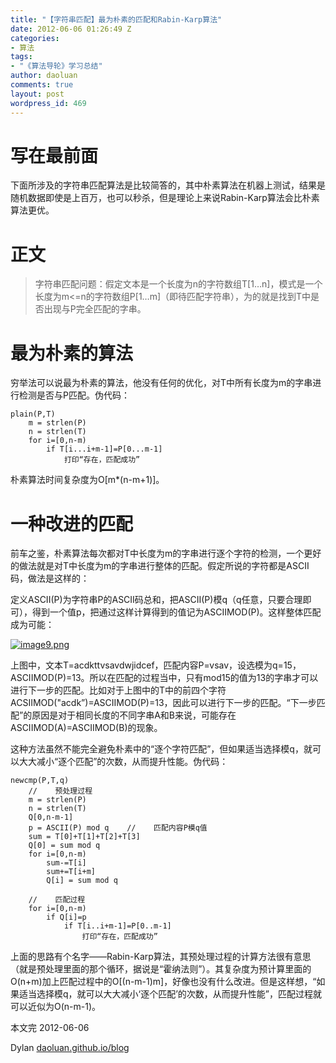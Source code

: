 ```yaml
---
title: "【字符串匹配】最为朴素的匹配和Rabin-Karp算法"
date: 2012-06-06 01:26:49 Z
categories:
- 算法
tags:
- "《算法导轮》学习总结"
author: daoluan
comments: true
layout: post
wordpress_id: 469
---
```


# 写在最前面


下面所涉及的字符串匹配算法是比较简答的，其中朴素算法在机器上测试，结果是随机数据即使是上百万，也可以秒杀，但是理论上来说Rabin-Karp算法会比朴素算法更优。

<!-- more -->


# 正文




<blockquote><p>字符串匹配问题：假定文本是一个长度为n的字符数组T[1…n]，模式是一个长度为m&lt;=n的字符数组P[1…m]（即待匹配字符串），为的就是找到T中是否出现与P完全匹配的字串。</p></blockquote>




# 最为朴素的算法


穷举法可以说最为朴素的算法，他没有任何的优化，对T中所有长度为m的字串进行检测是否与P匹配。伪代码：


    plain(P,T)
        m = strlen(P)
        n = strlen(T)
        for i=[0,n-m)
            if T[i...i+m-1]=P[0...m-1]
                打印“存在，匹配成功”


朴素算法时间复杂度为O[m*(n-m+1)]。


# 一种改进的匹配


前车之鉴，朴素算法每次都对T中长度为m的字串进行逐个字符的检测，一个更好的做法就是对T中长度为m的字串进行整体的匹配。假定所说的字符都是ASCII码，做法是这样的：

定义ASCII(P)为字符串P的ASCII码总和，把ASCII(P)模q（q任意，只要合理即可），得到一个值p，把通过这样计算得到的值记为ASCIIMOD(P)。这样整体匹配成为可能：

[![image9.png](http://daoluan.github.io/images/blog/2012/06/image9.png)](http://daoluan.github.io/images/blog/2012/06/image9.png)

上图中，文本T=acdkttvsavdwjidcef，匹配内容P=vsav，设选模为q=15，ASCIIMOD(P)=13。所以在匹配的过程当中，只有mod15的值为13的字串才可以进行下一步的匹配。比如对于上图中的T中的前四个字符ACSIIMOD("acdk”)=ASCIIMOD(P)=13，因此可以进行下一步的匹配。“下一步匹配”的原因是对于相同长度的不同字串A和B来说，可能存在ASCIIMOD(A)=ASCIIMOD(B)的现象。

这种方法虽然不能完全避免朴素中的“逐个字符匹配”，但如果适当选择模q，就可以大大减小“逐个匹配”的次数，从而提升性能。伪代码：


    newcmp(P,T,q)
        //    预处理过程
        m = strlen(P)
        n = strlen(T)
        Q[0,n-m-1]
        p = ASCII(P) mod q    //    匹配内容P模q值
        sum = T[0]+T[1]+T[2]+T[3]
        Q[0] = sum mod q
        for i=[0,n-m)
            sum-=T[i]
            sum+=T[i+m]
            Q[i] = sum mod q

        //    匹配过程
        for i=[0,n-m)
            if Q[i]=p
                if T[i..i+m-1]=P[0..m-1]
                    打印“存在，匹配成功”


上面的思路有个名字——Rabin-Karp算法，其预处理过程的计算方法很有意思（就是预处理里面的那个循环，据说是“霍纳法则”）。其复杂度为预计算里面的O(n+m)加上匹配过程中的O[(n-m-1)m]，好像也没有什么改进。但是这样想，“如果适当选择模q，就可以大大减小‘逐个匹配’的次数，从而提升性能”，匹配过程就可以近似为O(n-m-1)。

本文完 2012-06-06

Dylan [daoluan.github.io/blog](http://daoluan.github.io/blog)
